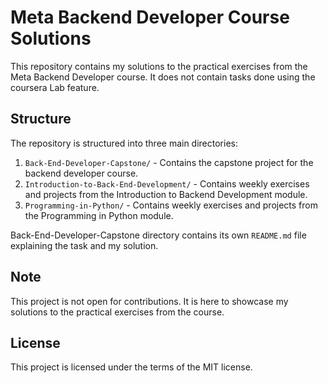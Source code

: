 # Meta Backend Developer Course Solutions

This repository contains my solutions to the practical exercises from the Meta Backend Developer course. It does not contain tasks done using the coursera Lab feature.

## Structure

The repository is structured into three main directories:

1. `Back-End-Developer-Capstone/` - Contains the capstone project for the backend developer course.
2. `Introduction-to-Back-End-Development/` - Contains weekly exercises and projects from the Introduction to Backend Development module.
3. `Programming-in-Python/` - Contains weekly exercises and projects from the Programming in Python module.

Back-End-Developer-Capstone directory contains its own `README.md` file explaining the task and my solution.

## Note

This project is not open for contributions. It is here to showcase my solutions to the practical exercises from the course.

## License

This project is licensed under the terms of the MIT license.
